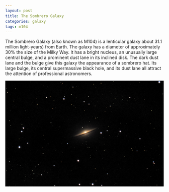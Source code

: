 ```yaml
---
layout: post
title: The Sombrero Galaxy
categories: galaxy
tags: m104
---
```


The Sombrero Galaxy (also known as M104) is a lenticular galaxy about 31.1 million light-years) from Earth. The galaxy has a diameter of approximately 30% the size of the Milky Way. It has a bright nucleus, an unusually large central bulge, and a prominent dust lane in its inclined disk. The dark dust lane and the bulge give this galaxy the appearance of a sombrero hat. Its large bulge, its central supermassive black hole, and its dust lane all attract the attention of professional astronomers.

![m104](..\images\m104_2020-04-13_DSS_20m.jpg)